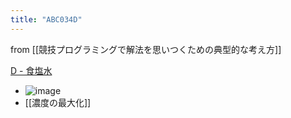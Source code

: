 ```yaml
---
title: "ABC034D"
---
```


from [[競技プログラミングで解法を思いつくための典型的な考え方]]

[D - 食塩水](https://atcoder.jp/contests/abc034/tasks/abc034_d)
- ![image](https://gyazo.com/8af14c780a180f9c25fe5d8a2987c255/thumb/1000)
- [[濃度の最大化]]

